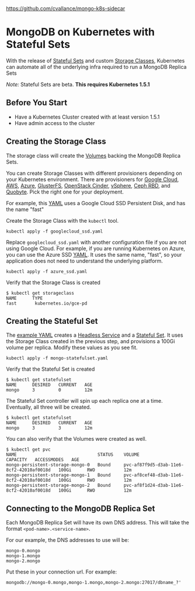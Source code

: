 https://github.com/cvallance/mongo-k8s-sidecar

# MongoDB on Kubernetes with Stateful Sets

With the release of [Stateful Sets](http://kubernetes.io/docs/concepts/abstractions/controllers/statefulsets/) and custom [Storage Classes](http://kubernetes.io/docs/user-guide/persistent-volumes/#storageclasses), Kubernetes can automate all of the underlying infra required to run a MongoDB Replica Sets

*Note:* Stateful Sets are beta. **This requires Kubernetes 1.5.1**

## Before You Start

- Have a Kubernetes Cluster created with at least version 1.5.1
- Have admin access to the cluster

## Creating the Storage Class

The storage class will create the [Volumes](http://kubernetes.io/docs/user-guide/persistent-volumes) backing the MongoDB Replica Sets.

You can create Storage Classes with different provisioners depending on your Kubernetes environment. There are provisioners for [Google Cloud](http://kubernetes.io/docs/user-guide/persistent-volumes/#gce), [AWS](http://kubernetes.io/docs/user-guide/persistent-volumes/#aws), [Azure](http://kubernetes.io/docs/user-guide/persistent-volumes/#azure-disk), [GlusterFS](http://kubernetes.io/docs/user-guide/persistent-volumes/#glusterfs), [OpenStack Cinder](http://kubernetes.io/docs/user-guide/persistent-volumes/#openstack-cinder), [vSphere](http://kubernetes.io/docs/user-guide/persistent-volumes/#vsphere), [Ceph RBD](http://kubernetes.io/docs/user-guide/persistent-volumes/#ceph-rbd), and [Quobyte](http://kubernetes.io/docs/user-guide/persistent-volumes/#quobyte). Pick the right one for your deployment.

For example, this [YAML](googlecloud_ssd.yaml) uses a Google Cloud SSD Persistent Disk, and has the name "fast"

Create the Storage Class with the `kubectl` tool.

```
kubectl apply -f googlecloud_ssd.yaml
```

Replace `googlecloud_ssd.yaml` with another configuration file if you are not using Google Cloud. For example, if you are running Kubernetes on Azure, you can use the Azure SSD [YAML](azure_ssd.yaml). It uses the same name, "fast", so your application does not need to understand the underlying platform.

```
kubectl apply -f azure_ssd.yaml
```


Verify that the Storage Class is created

```
$ kubectl get storageclass   
NAME      TYPE
fast       kubernetes.io/gce-pd
```

## Creating the Stateful Set

The [example YAML](mongo-statefulset.yaml) creates a [Headless Service](http://kubernetes.io/docs/user-guide/services/#headless-services) and a [Stateful Set](http://kubernetes.io/docs/concepts/abstractions/controllers/statefulsets/). It uses the Storage Class created in the previous step, and provisions a 100Gi volume per replica. Modify these values as you see fit.

```
kubectl apply -f mongo-statefulset.yaml
```

Verify that the Stateful Set is created
```
$ kubectl get statefulset
NAME      DESIRED   CURRENT   AGE
mongo     3         0         12m
```
The Stateful Set controller will spin up each replica one at a time. Eventually, all three will be created.

```
$ kubectl get statefulset
NAME      DESIRED   CURRENT   AGE
mongo     3         3         12m
```

You can also verify that the Volumes were created as well.

```
$ kubectl get pvc         
NAME                               STATUS    VOLUME                                     CAPACITY   ACCESSMODES   AGE
mongo-persistent-storage-mongo-0   Bound     pvc-af87f9d5-d3ab-11e6-8cf2-42010af0018d   100Gi      RWO           12m
mongo-persistent-storage-mongo-1   Bound     pvc-af8cef48-d3ab-11e6-8cf2-42010af0018d   100Gi      RWO           12m
mongo-persistent-storage-mongo-2   Bound     pvc-af8f1d24-d3ab-11e6-8cf2-42010af0018d   100Gi      RWO           12m
```

## Connecting to the MongoDB Replica Set

Each MongoDB Replica Set will have its own DNS address. This will take the format `<pod-name>.<service-name>`.

For our example, the DNS addresses to use will be:

```
mongo-0.mongo
mongo-1.mongo
mongo-2.mongo
```

Put these in your connection url. For example:

```
mongodb://mongo-0.mongo,mongo-1.mongo,mongo-2.mongo:27017/dbname_?'
```
